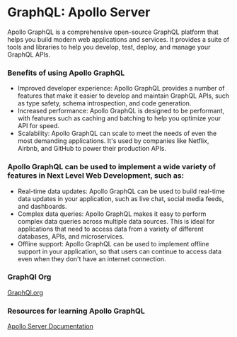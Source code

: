 # GraphQL: Apollo Server

Apollo GraphQL is a comprehensive open-source GraphQL platform that helps you build modern web applications and services. It provides a suite of tools and libraries to help you develop, test, deploy, and manage your GraphQL APIs.

### Benefits of using Apollo GraphQL

- Improved developer experience: Apollo GraphQL provides a number of features that make it easier to develop and maintain GraphQL APIs, such as type safety, schema introspection, and code generation.
- Increased performance: Apollo GraphQL is designed to be performant, with features such as caching and batching to help you optimize your API for speed.
- Scalability: Apollo GraphQL can scale to meet the needs of even the most demanding applications. It's used by companies like Netflix, Airbnb, and GitHub to power their production APIs.

### Apollo GraphQL can be used to implement a wide variety of features in Next Level Web Development, such as:

- Real-time data updates: Apollo GraphQL can be used to build real-time data updates in your application, such as live chat, social media feeds, and dashboards.
- Complex data queries: Apollo GraphQL makes it easy to perform complex data queries across multiple data sources. This is ideal for applications that need to access data from a variety of different databases, APIs, and microservices.
- Offline support: Apollo GraphQL can be used to implement offline support in your application, so that users can continue to access data even when they don't have an internet connection.


### GraphQl Org
[GraphQl.org](https://graphql.org/)

### Resources for learning Apollo GraphQL
[Apollo Server Documentation](https://www.apollographql.com/docs/apollo-server/)